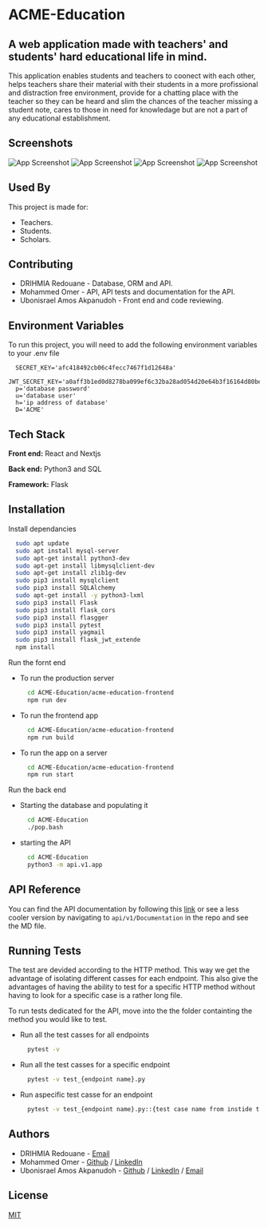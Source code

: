 # ACME-Education
## A web application made with teachers' and students' hard educational life in mind.
This application enables students and teachers to coonect with each other, helps teachers share their material with their students in a more profissional and distraction free environment, provide for a chatting place with the teacher so they can be heard and slim the chances of the teacher missing a student note, cares to those in need for knowledage but are not a part of any educational establishment.
## Screenshots

![App Screenshot](https://photos.app.goo.gl/fya9GJAVocrwGqJK7)
![App Screenshot](https://photos.app.goo.gl/T1EbMBuTPf5czJtf7)
![App Screenshot](https://photos.app.goo.gl/z2iWzYADpY6mmbm26)
![App Screenshot](https://photos.app.goo.gl/3uzQYVBLontEZMmx5)

## Used By

This project is made for:

- Teachers.
- Students.
- Scholars.


## Contributing

- DRIHMIA Redouane - Database, ORM and API.
- Mohammed Omer - API, API tests and documentation for the API.
- Ubonisrael Amos Akpanudoh - Front end and code reviewing.
## Environment Variables

To run this project, you will need to add the following environment variables to your .env file

```
  SECRET_KEY='afc418492cb06c4fecc7467f1d12648a'
  JWT_SECRET_KEY='a0aff3b1ed0d8278ba099ef6c32ba28ad054d20e64b3f16164d80bece03d8c97'
  p='database password'
  u='database user'
  h='ip address of database'
  D='ACME'
```


## Tech Stack

**Front end:** React and Nextjs

**Back end:** Python3 and SQL

**Framework:** Flask


## Installation

Install dependancies

```bash
  sudo apt update
  sudo apt install mysql-server
  sudo apt-get install python3-dev
  sudo apt-get install libmysqlclient-dev
  sudo apt-get install zlib1g-dev
  sudo pip3 install mysqlclient
  sudo pip3 install SQLAlchemy
  sudo apt-get install -y python3-lxml
  sudo pip3 install Flask
  sudo pip3 install flask_cors
  sudo pip3 install flasgger
  sudo pip3 install pytest
  sudo pip3 install yagmail
  sudo pip3 install flask_jwt_extende
  npm install
```

Run the fornt end
- To run the production server
    ```bash
      cd ACME-Education/acme-education-frontend
      npm run dev
    ```
- To run the frontend app
    ```bash
      cd ACME-Education/acme-education-frontend
      npm run build
    ```
- To run the app on a server
    ```bash
      cd ACME-Education/acme-education-frontend
      npm run start
    ```

Run the back end
- Starting the database and populating it
    ```bash
      cd ACME-Education
      ./pop.bash
    ```
- starting the API
    ```bash
      cd ACME-Education
      python3 -m api.v1.app
    ```
## API Reference

You can find the API documentation by following this [link](https://night-belly-22c.notion.site/ACME-Education-API-Docs-77ef7af075cd44829cdfcb8d4d45dd79?pvs=4) or see a less cooler version by navigating to `api/v1/Documentation` in the repo and see the MD file.

## Running Tests

The test are devided according to the HTTP method. This way we get the advantage of isolating different casses for each endpoint. This also give the advantages of having the ability to test for a specific HTTP method without having to look for a specific case is a rather long file.

To run tests dedicated for the API, move into the the folder containting the method you would like to test.

- Run all the test casses for all endpoints
    ```bash
      pytest -v
    ```
- Run all the test casses for a specific endpoint
    ```bash
      pytest -v test_{endpoint name}.py
    ```
- Run aspecific test casse for an endpoint
    ```bash
      pytest -v test_{endpoint name}.py::{test case name from instide the file}
    ```

## Authors

- DRIHMIA Redouane - [Email](drihmia.redouane@gmail.com)
- Mohammed Omer - [Github](https://github.com/MegaChie) / [LinkedIn](www.linkedin.com/in/mohamed-omer-63b24b21b)
- Ubonisrael Amos Akpanudoh - [Github](https://github.com/ubonisrael) / [LinkedIn](https://linkedin.com/in/ubonisrael-akpanudoh-44ba82246/) / [Email](akpanudohubonisrael@gmail.com)

## License

[MIT](https://choosealicense.com/licenses/mit/)
